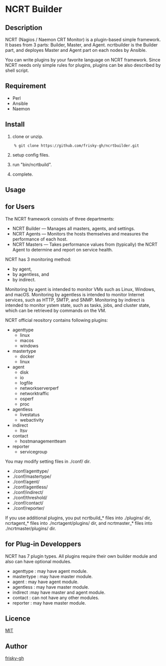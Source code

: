 NCRT Builder
====

## Description

NCRT (Nagios / Naemon CRT Monitor) is a plugin-based simple framework. It bases from 3 parts: Builder, Master, and Agent. ncrtbuilder is the Builder part, and deployes Master and Agent part on each nodes by Ansible.

You can write plugins by your favorite language on NCRT framework. Since NCRT needs only simple rules for plugins, plugins can be also described by shell script.

## Requirement

* Perl
* Ansible
* Naemon

## Install

1. clone or unzip.

```
    % git clone https://github.com/frisky-gh/ncrtbuilder.git
```

2. setup config files.

3. run "bin/ncrtbuild".

4. complete.

## Usage


## for Users

The NCRT framework consists of three departments:
  * NCRT Builder — Manages all masters, agents, and settings.
  * NCRT Agents — Monitors the hosts themselves and measures the performance of each host.
  * NCRT Masters — Takes performance values from (typically) the NCRT Agent to determine and report on service health.

NCRT has 3 monitoring method:
  * by agent,
  * by agentless, and
  * by indirect.

Monitoring by agent is intended to monitor VMs such as Linux, Windows, and macOS.
Monitoring by agentless is intended to monitor Internet services, such as HTTP, SMTP, and SNMP.
Monitoring by indirect is intended to monitor  ystem state, such as tasks, jobs, and cluster state, which can be retrieved by commands on the VM.

NCRT official reository contains following plugins:
  * agenttype
      * linux
      * macos
      * windows
  * mastertype
      * docker
      * linux
  * agent
      * disk
      * io
      * logfile
      * networkserverperf
      * networktraffic
      * osperf
      * proc
  * agentless
      * livestatus
      * webactivity
  * indirect
      * ltsv
  * contact
      * hostmanagementteam
  * reporter
      * servicegroup

You may modify setting files in ./conf/ dir.
  * ./conf/agenttype/
  * ./conf/mastertype/
  * ./conf/agent/
  * ./conf/agentless/
  * ./conf/indirect/
  * ./conf/threshold/
  * ./conf/contact/
  * ./conf/reporter/

If you use additional plugins, you put ncrtbuild_* files into ./plugins/ dir, ncrtagent_* files into ./ncrtagent/plugins/ dir, and ncrtmaster_* files into ./ncrtmaster/plugins/ dir.

## for Plug-in Developpers

NCRT has 7 plugin types. All plugins require  their own builder module and also can have optional modules.
  * agenttype : may have agent module.
  * mastertype : may have master module.
  * agent : may have agent module.
  * agentless : may have master module.
  * indirect :may have master and agent module.
  * contact : can not have any other modules. 
  * reporter : may have master module.

## Licence

[MIT](https://github.com/frisky-gh/panopticd/blob/master/LICENSE)

## Author

[frisky-gh](https://github.com/frisky-gh)

